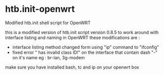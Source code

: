 # htb.init-openwrt
Modified htb.init shell script for OpenWRT

this is a modified version of htb.init script version 0.8.5 to work around with interface listing and naming in OpenWRT 
these modifications are : 
- interface listing method changed form using "ip" command to "ifconfig"
- fixed error "<interface> has invalid class ID!" on the interface that contain dash "-" on it's name eg : br-lan, 3g-modem

make sure you have installed bash, tc and ip on your openwrt box
